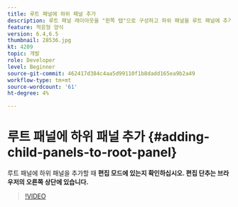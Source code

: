 ```yaml
---
title: 루트 패널에 하위 패널 추가
description: 루트 패널 레이아웃을 "왼쪽 탭"으로 구성하고 하위 패널을 루트 패널에 추가합니다.
feature: 적응형 양식
version: 6.4,6.5
thumbnail: 28536.jpg
kt: 4209
topic: 개발
role: Developer
level: Beginner
source-git-commit: 462417d384c4aa5d99110f1b8dadd165ea9b2a49
workflow-type: tm+mt
source-wordcount: '61'
ht-degree: 4%

---
```



# 루트 패널에 하위 패널 추가 {#adding-child-panels-to-root-panel}

루트 패널에 하위 패널을 추가할 때 **편집 모드에 있는지 확인하십시오. 편집 단추는 브라우저의 오른쪽 상단에 있습니다.**


>[!VIDEO](https://video.tv.adobe.com/v/28536?quality=9&learn=on)

